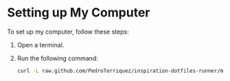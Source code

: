 # Setting up My Computer

To set up my computer, follow these steps:

1. Open a terminal.

2. Run the following command:

   ```bash
   curl -L raw.github.com/PedroTerriquez/inspiration-dotfiles-runner/master/dotfiles | bash
